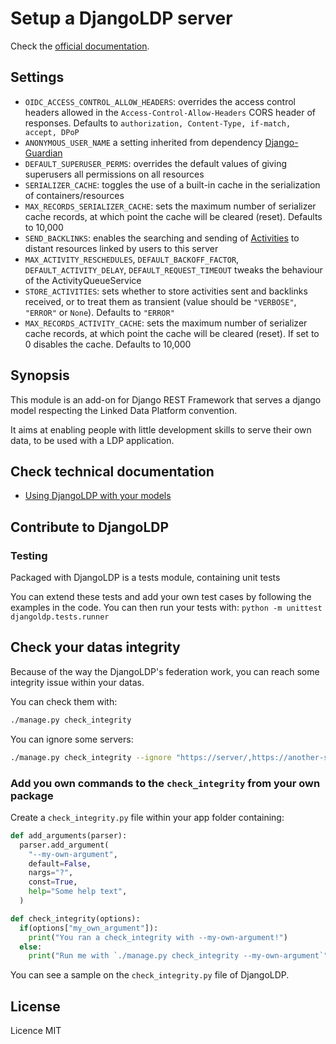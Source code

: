 # Setup a DjangoLDP server

Check the [official documentation](https://docs.startinblox.com/import_documentation/djangoldp_guide/install-djangoldp-server.html).

## Settings

* `OIDC_ACCESS_CONTROL_ALLOW_HEADERS`: overrides the access control headers allowed in the `Access-Control-Allow-Headers` CORS header of responses. Defaults to `authorization, Content-Type, if-match, accept, DPoP`
* `ANONYMOUS_USER_NAME` a setting inherited from dependency [Django-Guardian](https://django-guardian.readthedocs.io/en/stable/overview.html)
* `DEFAULT_SUPERUSER_PERMS`: overrides the default values of giving superusers all permissions on all resources
* `SERIALIZER_CACHE`: toggles the use of a built-in cache in the serialization of containers/resources
* `MAX_RECORDS_SERIALIZER_CACHE`: sets the maximum number of serializer cache records, at which point the cache will be cleared (reset). Defaults to 10,000
* `SEND_BACKLINKS`: enables the searching and sending of [Activities](https://git.startinblox.com/djangoldp-packages/djangoldp/-/wikis/guides/federation) to distant resources linked by users to this server
* `MAX_ACTIVITY_RESCHEDULES`, `DEFAULT_BACKOFF_FACTOR`, `DEFAULT_ACTIVITY_DELAY`, `DEFAULT_REQUEST_TIMEOUT` tweaks the behaviour of the ActivityQueueService
* `STORE_ACTIVITIES`: sets whether to store activities sent and backlinks received, or to treat them as transient (value should be `"VERBOSE"`, `"ERROR"` or `None`). Defaults to `"ERROR"`
* `MAX_RECORDS_ACTIVITY_CACHE`: sets the maximum number of serializer cache records, at which point the cache will be cleared (reset). If set to 0 disables the cache. Defaults to 10,000

## Synopsis

This module is an add-on for Django REST Framework that serves a django model respecting the Linked Data Platform convention.

It aims at enabling people with little development skills to serve their own data, to be used with a LDP application.

## Check technical documentation

* [Using DjangoLDP with your models](./docs/create_model.md)

## Contribute to DjangoLDP

### Testing

Packaged with DjangoLDP is a tests module, containing unit tests

You can extend these tests and add your own test cases by following the examples in the code. You can then run your tests with:
`python -m unittest djangoldp.tests.runner`

## Check your datas integrity

Because of the way the DjangoLDP's federation work, you can reach some integrity issue within your datas.

You can check them with:

```bash
./manage.py check_integrity
```

You can ignore some servers:

```bash
./manage.py check_integrity --ignore "https://server/,https://another-server/"
```

### Add you own commands to the `check_integrity` from your own package

Create a `check_integrity.py` file within your app folder containing:

```python
def add_arguments(parser):
  parser.add_argument(
    "--my-own-argument",
    default=False,
    nargs="?",
    const=True,
    help="Some help text",
  )

def check_integrity(options):
  if(options["my_own_argument"]):
    print("You ran a check_integrity with --my-own-argument!")
  else:
    print("Run me with `./manage.py check_integrity --my-own-argument`")
```

You can see a sample on the `check_integrity.py` file of DjangoLDP.

## License

Licence MIT
